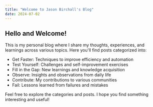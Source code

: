 ```yaml
---
title: "Welcome to Jason Birchall's Blog"
date: 2024-07-02
---
```


## Hello and Welcome!

This is my personal blog where I share my thoughts, experiences, and learnings across various topics. Here you'll find posts categorized into:

- Get Faster: Techniques to improve efficiency and automation
- Test Yourself: Challenges and self-improvement exercises
- Fill in the Gap: New learnings and knowledge acquisition
- Observe: Insights and observations from daily life
- Contribute: My contributions to various communities
- Fail: Lessons learned from failures and mistakes

Feel free to explore the categories and posts. I hope you find something interesting and useful!
